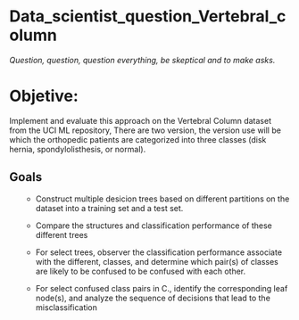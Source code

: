 # Data_scientist_question_Vertebral_column
<cite> Question, question, question everything, be skeptical and to make asks. </cite>

# Objetive: 
<p> Implement and evaluate this approach on the Vertebral Column dataset from the UCI ML repository, There are two version, the version use will be which the orthopedic patients are categorized into three classes (disk hernia, spondylolisthesis, or normal).</p>

## Goals
<ol>

- Construct multiple desicion trees based on different partitions on the dataset into a training set and a test set. 

- Compare the structures and classification performance of these different trees

- For select trees, observer the classification performance associate with the different, classes, and determine which pair(s) of classes are likely to be confused to be confused with each other.

- For select confused class pairs in C., identify the corresponding leaf node(s), and analyze the sequence of decisions that lead to the misclassification
</ol>